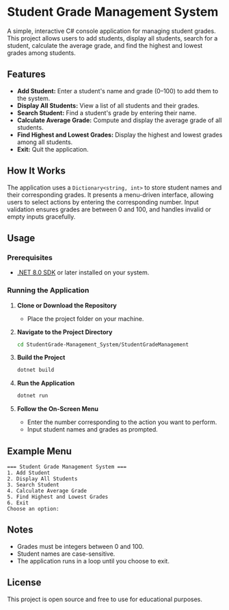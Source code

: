 # Student Grade Management System

A simple, interactive C# console application for managing student grades. This project allows users to add students, display all students, search for a student, calculate the average grade, and find the highest and lowest grades among students.

## Features

- **Add Student:** Enter a student's name and grade (0–100) to add them to the system.
- **Display All Students:** View a list of all students and their grades.
- **Search Student:** Find a student's grade by entering their name.
- **Calculate Average Grade:** Compute and display the average grade of all students.
- **Find Highest and Lowest Grades:** Display the highest and lowest grades among all students.
- **Exit:** Quit the application.

## How It Works

The application uses a `Dictionary<string, int>` to store student names and their corresponding grades. It presents a menu-driven interface, allowing users to select actions by entering the corresponding number. Input validation ensures grades are between 0 and 100, and handles invalid or empty inputs gracefully.

## Usage

### Prerequisites
- [.NET 8.0 SDK](https://dotnet.microsoft.com/en-us/download/dotnet/8.0) or later installed on your system.

### Running the Application

1. **Clone or Download the Repository**
   - Place the project folder on your machine.

2. **Navigate to the Project Directory**
   ```sh
   cd StudentGrade-Management_System/StudentGradeManagement
   ```

3. **Build the Project**
   ```sh
   dotnet build
   ```

4. **Run the Application**
   ```sh
   dotnet run
   ```

5. **Follow the On-Screen Menu**
   - Enter the number corresponding to the action you want to perform.
   - Input student names and grades as prompted.

## Example Menu
```
=== Student Grade Management System ===
1. Add Student
2. Display All Students
3. Search Student
4. Calculate Average Grade
5. Find Highest and Lowest Grades
6. Exit
Choose an option:
```

## Notes
- Grades must be integers between 0 and 100.
- Student names are case-sensitive.
- The application runs in a loop until you choose to exit.

## License
This project is open source and free to use for educational purposes.
